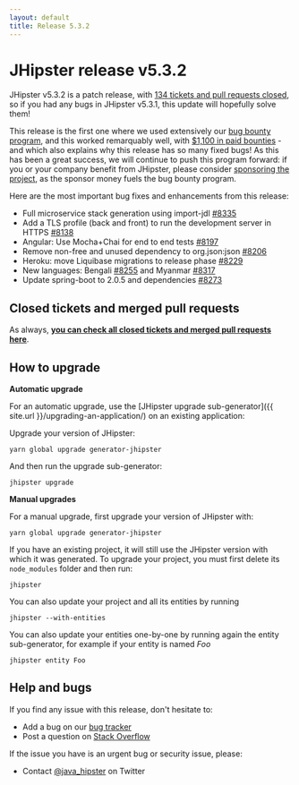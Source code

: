 ```yaml
---
layout: default
title: Release 5.3.2
---
```


JHipster release v5.3.2
==================

JHipster v5.3.2 is a patch release, with [134 tickets and pull requests closed](https://github.com/jhipster/generator-jhipster/issues?q=milestone%3A5.3.2+is%3Aclosed), so if you had any bugs in JHipster v5.3.1, this update will hopefully solve them!

This release is the first one where we used extensively our [bug bounty program](http://jhipster.ddocs.cn/bug-bounties/), and this worked remarquably well, with [$1,100 in paid bounties](https://github.com/jhipster/generator-jhipster/issues?q=is%3Aissue+milestone%3A5.3.2+is%3Aclosed+label%3A%24100) - and which also explains why this release has so many fixed bugs! As this has been a great success, we will continue to push this program forward: if you or your company benefit from JHipster, please consider [sponsoring the project](http://jhipster.ddocs.cn/sponsors/), as the sponsor money fuels the bug bounty program.

Here are the most important bug fixes and enhancements from this release:

- Full microservice stack generation using import-jdl [#8335](https://github.com/jhipster/generator-jhipster/pull/8335/)
- Add a TLS profile (back and front) to run the development server in HTTPS [#8138](https://github.com/jhipster/generator-jhipster/pull/8138)
- Angular: Use Mocha+Chai for end to end tests [#8197](https://github.com/jhipster/generator-jhipster/pull/8197)
- Remove non-free and unused dependency to org.json:json [#8206](https://github.com/jhipster/generator-jhipster/issues/8206)
- Heroku: move Liquibase migrations to release phase [#8229](https://github.com/jhipster/generator-jhipster/pull/8229)
- New languages: Bengali [#8255](https://github.com/jhipster/generator-jhipster/pull/8255) and Myanmar [#8317](https://github.com/jhipster/generator-jhipster/pull/8317)
- Update spring-boot to 2.0.5 and dependencies [#8273](https://github.com/jhipster/generator-jhipster/pull/8273)

Closed tickets and merged pull requests
------------
As always, __[you can check all closed tickets and merged pull requests here](https://github.com/jhipster/generator-jhipster/issues?q=milestone%3A5.3.2+is%3Aclosed)__.

How to upgrade
------------

**Automatic upgrade**

For an automatic upgrade, use the [JHipster upgrade sub-generator]({{ site.url }}/upgrading-an-application/) on an existing application:

Upgrade your version of JHipster:

```
yarn global upgrade generator-jhipster
```

And then run the upgrade sub-generator:

```
jhipster upgrade
```

**Manual upgrades**

For a manual upgrade, first upgrade your version of JHipster with:

```
yarn global upgrade generator-jhipster
```

If you have an existing project, it will still use the JHipster version with which it was generated.
To upgrade your project, you must first delete its `node_modules` folder and then run:

```
jhipster
```

You can also update your project and all its entities by running

```
jhipster --with-entities
```

You can also update your entities one-by-one by running again the entity sub-generator, for example if your entity is named _Foo_

```
jhipster entity Foo
```

Help and bugs
--------------

If you find any issue with this release, don't hesitate to:

- Add a bug on our [bug tracker](https://github.com/jhipster/generator-jhipster/issues?state=open)
- Post a question on [Stack Overflow](http://stackoverflow.com/tags/jhipster/info)

If the issue you have is an urgent bug or security issue, please:

- Contact [@java_hipster](https://twitter.com/java_hipster) on Twitter
